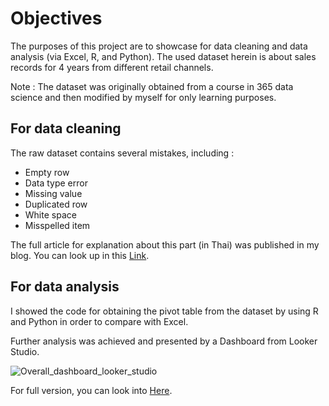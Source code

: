 # Objectives
The purposes of this project are to showcase for data cleaning and data analysis (via Excel, R, and Python). The used dataset herein is about sales records for 4 years from different retail channels.

Note : The dataset was originally obtained from a course in 365 data science and then modified by myself for only learning purposes. 

## For data cleaning
The raw dataset contains several mistakes, including :
- Empty row
- Data type error
- Missing value
- Duplicated row
- White space
- Misspelled item

The full article for explanation about this part (in Thai) was published in my blog. 
You can look up in this [Link](https://attasithp.wordpress.com/2022/12/05/data-cleaning-3-ways/).

## For data analysis
I showed the code for obtaining the pivot table from the dataset by using R and Python in order to compare with Excel.

Further analysis was achieved and presented by a Dashboard from Looker Studio.

![Overall_dashboard_looker_studio](https://drive.google.com/file/d/10VuRtCHWPtKu9z5I4K_IngLAUyrNunvP/view?usp=sharing "Sales Analysis Overview")

For full version, you can look into [Here](https://datastudio.google.com/reporting/28d1d705-916f-49d9-b53f-66d311515808).